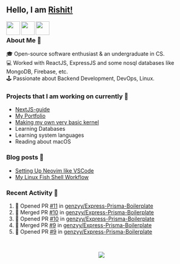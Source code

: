 ## Hello, I am [Rishit!](https://portfolio-genzyy.vercel.app/)

<a href="https://www.linkedin.com/in/rishit-pandey/" target="_blank">
    <img align="left" width="36px" src="https://img.icons8.com/fluency/48/000000/linkedin.png"/>
</a>

<a href="mailto:rishpandey8097@gmail.com" target="_blank">
    <img align="left" width="36px" src="https://img.icons8.com/plasticine/48/000000/gmail-new.png"/>
</a>

<a href="https://drive.google.com/file/d/1qCkZMKmikRYXOyqVC-taDFac7ZNDlGWe/view?usp=sharing" target="_blank">
    <img align="left" width="36px" src="https://img.icons8.com/external-itim2101-lineal-color-itim2101/64/000000/external-resume-human-resources-itim2101-lineal-color-itim2101.png"/>
</a>

<br />

### About Me 🚀

🎓 Open-source software enthusiast & an undergraduate in CS. <br />
💻 Worked with ReactJS, ExpressJS and some nosql databases like MongoDB, Firebase, etc. <br />
🕹️ Passionate about Backend Development, DevOps, Linux. <br />

### Projects that I am working on currently 🚧

- [NextJS-guide](https://github.com/genzyy/NextJS-guide)
- [My Portfolio](https://github.com/genzyy/next-portfolio)
- [Making my own very basic kernel](https://github.com/genzyy/rust_os)
- Learning Databases
- Learning system languages
- Reading about macOS

### Blog posts 📗

<!-- BLOG-POST-LIST:START -->
- [Setting Up Neovim like VSCode](https://dev.to/rishitpandey/setting-up-neovim-like-vscode-j8h)
- [My Linux Fish Shell Workflow](https://dev.to/rishitpandey/my-linux-fish-shell-workflow-28lk)
<!-- BLOG-POST-LIST:END -->

### Recent Activity 👀

<!--START_SECTION:activity-->
1. 💪 Opened PR [#11](https://github.com/genzyy/Express-Prisma-Boilerplate/pull/11) in [genzyy/Express-Prisma-Boilerplate](https://github.com/genzyy/Express-Prisma-Boilerplate)
2. 🎉 Merged PR [#10](https://github.com/genzyy/Express-Prisma-Boilerplate/pull/10) in [genzyy/Express-Prisma-Boilerplate](https://github.com/genzyy/Express-Prisma-Boilerplate)
3. 💪 Opened PR [#10](https://github.com/genzyy/Express-Prisma-Boilerplate/pull/10) in [genzyy/Express-Prisma-Boilerplate](https://github.com/genzyy/Express-Prisma-Boilerplate)
4. 🎉 Merged PR [#9](https://github.com/genzyy/Express-Prisma-Boilerplate/pull/9) in [genzyy/Express-Prisma-Boilerplate](https://github.com/genzyy/Express-Prisma-Boilerplate)
5. 💪 Opened PR [#9](https://github.com/genzyy/Express-Prisma-Boilerplate/pull/9) in [genzyy/Express-Prisma-Boilerplate](https://github.com/genzyy/Express-Prisma-Boilerplate)
<!--END_SECTION:activity-->
<br />

<p align="center">
  <img src="https://github-readme-stats.vercel.app/api?username=genzyy&show_icons=true&theme=radical&count_private=true&line_height=27">
</p>
